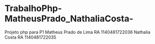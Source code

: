 # TrabalhoPhp-MatheusPrado_NathaliaCosta-
Projeto php para P1
 Matheus Prado de Lima RA 1140481722036	
 Nathalia Costa RA 1140481722035
